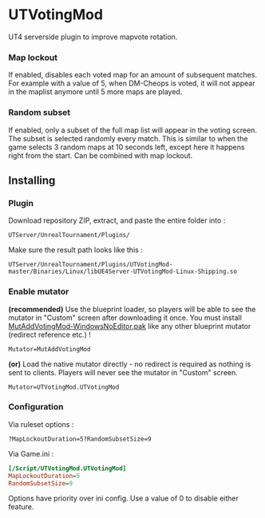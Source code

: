 # UTVotingMod
UT4 serverside plugin to improve mapvote rotation.

### Map lockout
If enabled, disables each voted map for an amount of subsequent matches. For example with a value of 5, when DM-Cheops is voted, it will not appear in the maplist anymore until 5 more maps are played.

### Random subset
If enabled, only a subset of the full map list will appear in the voting screen. The subset is selected randomly every match.
This is similar to when the game selects 3 random maps at 10 seconds left, except here it happens right from the start.
Can be combined with map lockout.

## Installing

### Plugin
Download repository ZIP, extract, and paste the entire folder into :
```
UTServer/UnrealTournament/Plugins/
```
Make sure the result path looks like this :
```
UTServer/UnrealTournament/Plugins/UTVotingMod-master/Binaries/Linux/libUE4Server-UTVotingMod-Linux-Shipping.so
```

### Enable mutator
**(recommended)** Use the blueprint loader, so players will be able to see the mutator in "Custom" screen after downloading it once. You must install [MutAddVotingMod-WindowsNoEditor.pak](https://utcc.unrealpugs.com/mutator/651-Mapvote-Rotation-(plugin)) like any other blueprint mutator (redirect reference etc.) !
```
Mutator=MutAddVotingMod
```
**(or)** Load the native mutator directly - no redirect is required as nothing is sent to clients. Players will never see the mutator in "Custom" screen.
```
Mutator=UTVotingMod.UTVotingMod
```

### Configuration
Via ruleset options :
```
?MapLockoutDuration=5?RandomSubsetSize=9
```
Via Game.ini :
```ini
[/Script/UTVotingMod.UTVotingMod]
MapLockoutDuration=5
RandomSubsetSize=9
```
Options have priority over ini config.
Use a value of 0 to disable either feature.
